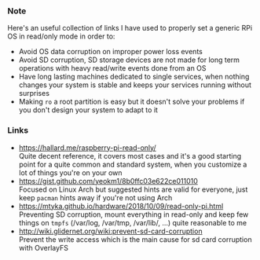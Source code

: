 ### Note
Here's an useful collection of links I have used to properly set a generic RPi OS in read/only mode in order to:
- Avoid OS data corruption on improper power loss events
- Avoid SD corruption, SD storage devices are not made for long term operations with heavy read/write events done from an OS
- Have long lasting machines dedicated to single services, when nothing changes your system is stable and keeps your services
running without surprises
- Making `ro` a root partition is easy but it doesn't solve your problems if you don't design your system to adapt to it

### Links
- https://hallard.me/raspberry-pi-read-only/<br>
    Quite decent reference, it covers most cases and it's a good starting point for a quite common and standard system, 
    when you customize a lot of things you're on your own
- https://gist.github.com/yeokm1/8b0ffc03e622ce011010<br>
    Focused on Linux Arch but suggested hints are valid for everyone, just keep `pacman` hints away if you're not using Arch
- https://mtyka.github.io/hardware/2018/10/09/read-only-pi.html<br>
    Preventing SD corruption, mount everything in read-only and keep few things on `tmpfs` (/var/log, /var/tmp, /var/lib/, ...)
    quite reasonable to me
- http://wiki.glidernet.org/wiki:prevent-sd-card-corruption<br>
    Prevent the write access which is the main cause for sd card corruption with OverlayFS
